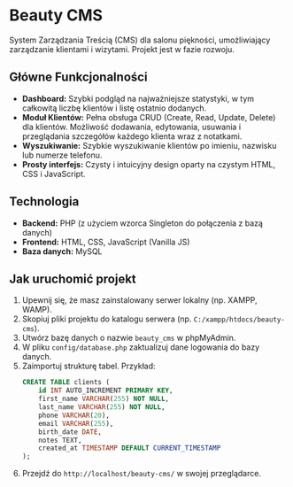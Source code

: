 # Beauty CMS

System Zarządzania Treścią (CMS) dla salonu piękności, umożliwiający zarządzanie klientami i wizytami. Projekt jest w fazie rozwoju.

## Główne Funkcjonalności

- **Dashboard:** Szybki podgląd na najważniejsze statystyki, w tym całkowitą liczbę klientów i listę ostatnio dodanych.
- **Moduł Klientów:** Pełna obsługa CRUD (Create, Read, Update, Delete) dla klientów. Możliwość dodawania, edytowania, usuwania i przeglądania szczegółów każdego klienta wraz z notatkami.
- **Wyszukiwanie:** Szybkie wyszukiwanie klientów po imieniu, nazwisku lub numerze telefonu.
- **Prosty interfejs:** Czysty i intuicyjny design oparty na czystym HTML, CSS i JavaScript.

## Technologia

- **Backend:** PHP (z użyciem wzorca Singleton do połączenia z bazą danych)
- **Frontend:** HTML, CSS, JavaScript (Vanilla JS)
- **Baza danych:** MySQL

## Jak uruchomić projekt

1.  Upewnij się, że masz zainstalowany serwer lokalny (np. XAMPP, WAMP).
2.  Skopiuj pliki projektu do katalogu serwera (np. `C:/xampp/htdocs/beauty-cms`).
3.  Utwórz bazę danych o nazwie `beauty_cms` w phpMyAdmin.
4.  W pliku `config/database.php` zaktualizuj dane logowania do bazy danych.
5.  Zaimportuj strukturę tabel. Przykład:
    ```sql
    CREATE TABLE clients (
        id INT AUTO_INCREMENT PRIMARY KEY,
        first_name VARCHAR(255) NOT NULL,
        last_name VARCHAR(255) NOT NULL,
        phone VARCHAR(20),
        email VARCHAR(255),
        birth_date DATE,
        notes TEXT,
        created_at TIMESTAMP DEFAULT CURRENT_TIMESTAMP
    );
    ```
6.  Przejdź do `http://localhost/beauty-cms/` w swojej przeglądarce.
